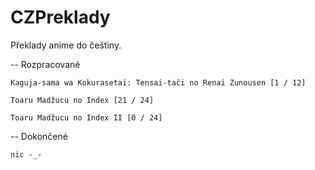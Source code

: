# CZPreklady

Překlady anime do češtiny.


-- Rozpracované

	Kaguja-sama wa Kokurasetai: Tensai-tači no Renai Zunousen [1 / 12]

	Toaru Madžucu no Index [21 / 24]
	
	Toaru Madžucu no Index II [0 / 24]

-- Dokončené

	nic -_-
